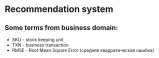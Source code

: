 # Recommendation system

## Some terms from business domain:

* SKU - stock keeping unit
* TXN - business transaction
* RMSE - Root Mean Square Error (средняя квадратическая ошибка)
